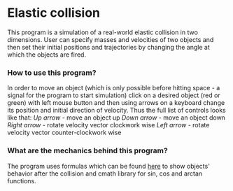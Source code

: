 # Elastic collision
This program is a simulation of a real-world elastic collision in two dimensions. User can specify masses and velocities of two objects and then set their initial positions and trajectories by changing the angle at which the objects are fired. 
### How to use this program?
In order to move an object (which is only possible before hitting space - a signal for the program to start simulation) click on a desired object (red or green) with left mouse button and then using arrows on a keyboard change its position and initial direction of velocity. Thus the full list of controls looks like that:
_Up arrow_ - move an object up
_Down arrow_ - move an object down
_Right arrow_ - rotate velocity vector clockwork wise
_Left arrow_ - rotate velocity vector counter-clockwork wise
### What are the mechanics behind this program?
The program uses formulas which can be found [here](https://en.wikipedia.org/wiki/Elastic_collision) to show objects' behavior after the collision and cmath library for sin, cos and arctan functions. 
